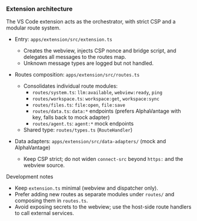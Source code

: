 ### Extension architecture

The VS Code extension acts as the orchestrator, with strict CSP and a modular route system.

- Entry: `apps/extension/src/extension.ts`
  - Creates the webview, injects CSP nonce and bridge script, and delegates all messages to the routes map.
  - Unknown message types are logged but not handled.

- Routes composition: `apps/extension/src/routes.ts`
  - Consolidates individual route modules:
    - `routes/system.ts`: `llm:available`, `webview:ready`, `ping`
    - `routes/workspace.ts`: `workspace:get`, `workspace:sync`
    - `routes/files.ts`: `file:open`, `file:save`
    - `routes/data.ts`: `data:*` endpoints (prefers AlphaVantage with key, falls back to mock adapter)
    - `routes/agent.ts`: `agent:*` mock endpoints
  - Shared type: `routes/types.ts` (`RouteHandler`)

- Data adapters: `apps/extension/src/data-adapters/` (mock and AlphaVantage)
  - Keep CSP strict; do not widen `connect-src` beyond `https:` and the webview source.

Development notes
- Keep `extension.ts` minimal (webview and dispatcher only).
- Prefer adding new routes as separate modules under `routes/` and composing them in `routes.ts`.
- Avoid exposing secrets to the webview; use the host-side route handlers to call external services.


